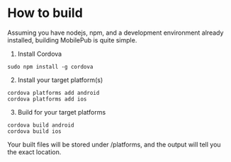 
# How to build

Assuming you have nodejs, npm, and a development environment already installed, building MobilePub is quite simple.


1. Install Cordova
```
sudo npm install -g cordova
```

2. Install your target platform(s)
```
cordova platforms add android
cordova platforms add ios
```

3. Build for your target platforms
```
cordova build android
cordova build ios
```

Your built files will be stored under /platforms, and the output will tell you the exact location.


